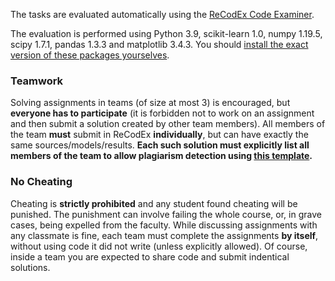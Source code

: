 The tasks are evaluated automatically using the
[ReCodEx Code Examiner](https://recodex.mff.cuni.cz/).

The evaluation is performed using Python 3.9, scikit-learn 1.0, numpy 1.19.5,
scipy 1.7.1, pandas 1.3.3 and matplotlib 3.4.3. You should
[install the exact version of these packages yourselves](#faq_install).

### Teamwork

Solving assignments in teams (of size at most 3) is encouraged, but **everyone has to
participate** (it is forbidden not to work on an assignment and then submit
a solution created by other team members). All members of the team
**must** submit in ReCodEx **individually**, but can have exactly the same
sources/models/results. **Each such solution must explicitly list all
members of the team to allow plagiarism detection using
[this template](https://github.com/ufal/npfl129/tree/master/labs/team_description.py).**

### No Cheating

Cheating is **strictly prohibited** and any student found cheating will be punished.
The punishment can involve failing the whole course, or, in grave cases, being
expelled from the faculty. While discussing assignments with any classmate is fine,
each team must complete the assignments **by itself**, without using code it did not
write (unless explicitly allowed). Of course, inside a team you are expected to
share code and submit indentical solutions.
